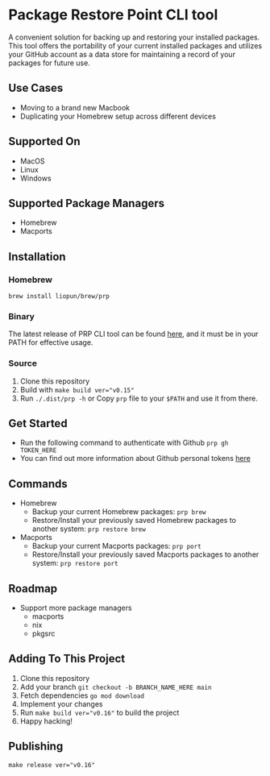 # Package Restore Point CLI tool
A convenient solution for backing up and restoring your installed packages. This tool offers the portability of your current installed packages and utilizes your GitHub account as a data store for maintaining a record of your packages for future use.

## Use Cases
- Moving to a brand new Macbook
- Duplicating your Homebrew setup across different devices

## Supported On
- MacOS
- Linux
- Windows

## Supported Package Managers
- Homebrew
- Macports

## Installation
### Homebrew
`brew install liopun/brew/prp`

### Binary
The latest release of PRP CLI tool can be found [here](https://github.com/Liopun/prp/releases), and it must be in your PATH for effective usage.

### Source
1. Clone this repository
2. Build with `make build ver="v0.15"`
3. Run `./.dist/prp -h` or Copy `prp` file to your `$PATH` and use it from there.

## Get Started
- Run the following command to authenticate with Github `prp gh TOKEN_HERE`
- You can find out more information about Github personal tokens [here](https://docs.github.com/en/authentication/keeping-your-account-and-data-secure/creating-a-personal-access-token)

## Commands
- Homebrew
    - Backup your current Homebrew packages: `prp brew`
    - Restore/Install your previously saved Homebrew packages to another system: `prp restore brew`
- Macports
    - Backup your current Macports packages: `prp port`
    - Restore/Install your previously saved Macports packages to another system: `prp restore port`

## Roadmap
- Support more package managers
    - macports
    - nix
    - pkgsrc

## Adding To This Project
1. Clone this repository
2. Add your branch `git checkout -b BRANCH_NAME_HERE main`
3. Fetch dependencies `go mod download`
4. Implement your changes
5. Run `make build ver="v0.16"` to build the project
6. Happy hacking!

## Publishing
`make release ver="v0.16"`

